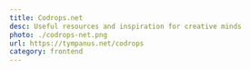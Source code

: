 ```yaml
---
title: Codrops.net
desc: Useful resources and inspiration for creative minds
photo: ./codrops-net.png
url: https://tympanus.net/codrops
category: frontend
---
```

